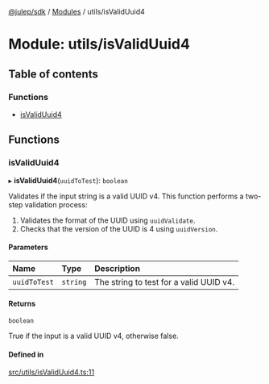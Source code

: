 [@julep/sdk](../README.md) / [Modules](../modules.md) / utils/isValidUuid4

# Module: utils/isValidUuid4

## Table of contents

### Functions

- [isValidUuid4](utils_isValidUuid4.md#isvaliduuid4)

## Functions

### isValidUuid4

▸ **isValidUuid4**(`uuidToTest`): `boolean`

Validates if the input string is a valid UUID v4.
This function performs a two-step validation process:
1. Validates the format of the UUID using `uuidValidate`.
2. Checks that the version of the UUID is 4 using `uuidVersion`.

#### Parameters

| Name | Type | Description |
| :------ | :------ | :------ |
| `uuidToTest` | `string` | The string to test for a valid UUID v4. |

#### Returns

`boolean`

True if the input is a valid UUID v4, otherwise false.

#### Defined in

[src/utils/isValidUuid4.ts:11](https://github.com/julep-ai/julep/blob/2850cf43ce180ab85031e523a9f00ee633c73917/sdks/ts/src/utils/isValidUuid4.ts#L11)
